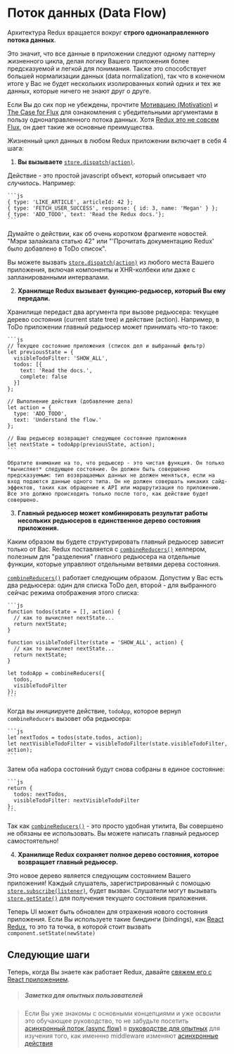# Поток данных (Data Flow)

Архитектура Redux вращается вокруг **строго однонаправленного потока данных**.

Это значит, что все данные в приложении следуют одному паттерну жизненного цикла, делая логику Вашего приложения более предсказуемой и легкой для понимания. Также это способствует большей нормализации данных (data normalization), так что в конечном итоге у Вас не будет нескольких изолированных копий одних и тех же данных, которые ничего не знают друг о друге.

Если Вы до сих пор не убеждены, прочтите [Мотивацию (Motivation)](../introduction/Motivation.md) и [The Case for Flux](https://medium.com/@dan_abramov/the-case-for-flux-379b7d1982c6) для ознакомления с убедительными аргументами в пользу однонаправленного потока данных. Хотя [Redux это не совсем Flux](../introduction/PriorArt.md), он дает такие же основные преимущества.

Жизненный цикл данных в любом  Redux приложении включает в себя 4 шага:

1. **Вы вызываете** [`store.dispatch(action)`](../api/Store.md#dispatch).

  Действие - это простой javascript объект, который описывает *что случилось*. Например:

    ```js
    { type: 'LIKE_ARTICLE', articleId: 42 };
    { type: 'FETCH_USER_SUCCESS', response: { id: 3, name: 'Megan' } };
    { type: 'ADD_TODO', text: 'Read the Redux docs.'};
    ```

  Думайте о действии, как об очень коротком фрагменте новостей. "Мэри залайкала статью 42" или "'Прочитать документацию Redux' было добавлено в ToDo список".

  Вы можете вызвать [`store.dispatch(action)`](../api/Store.md#dispatch) из любого места Вашего приложения, включая компоненты и XHR-колбеки или даже с запланированными интервалами.

2. **Хранилище Redux вызывает функцию-редьюсер, который Вы ему передали.**

  Хранилище передаст два аргумента при вызове редьюсера: текущее дерево состояния (current state tree) и действие (action). Например, в ToDo приложении главный редьюсер может принимать что-то такое:
   
    ```js
    // Текущее состояние приложения (список дел и выбранный фильтр)
    let previousState = {
      visibleTodoFilter: 'SHOW_ALL',
      todos: [{
        text: 'Read the docs.',
        complete: false
      }]
    };

    // Выполнение действия (добавление дела)
    let action = {
      type: 'ADD_TODO',
      text: 'Understand the flow.'
    };

    // Ваш редьюсер возвращает следующее состояние приложения
    let nextState = todoApp(previousState, action);
    ```

    Обратите внимание на то, что редьюсер - это чистая функция. Он только *вычисляет* следующее состояние. Он должен быть совершенно предсказуемым: тип возвращаемых данных не должен меняться, если на вход подаются данные одного типа. Он не должен совершать никаких сайд-эффектов, таких как обращение к API или маршрутизация по приложению. Все это должно происходить только после того, как действие будет совершено.

3. **Главный редьюсер может комбинировать результат работы несольких редьюсеров в единственное дерево состояния приложения.**

  Каким образом вы будете структурировать главный редьюсер зависит только от Вас. Redux поставляется с [`combineReducers()`](../api/combineReducers.md) хелпером, полезным для "разделения" главного редьюсера на отдельные функции, которые управляют отдельными ветвями дерева состояния.

  [`combineReducers()`](../api/combineReducers.md) работает следующим образом. Допустим у Вас есть два редьюсера: один для списка ToDo дел, второй - для выбранного сейчас режима отображения этого списка:

    ```js
    function todos(state = [], action) {
      // как то вычисляет nextState...
      return nextState;
    }

    function visibleTodoFilter(state = 'SHOW_ALL', action) {
      // как то вычисляет nextState...
      return nextState;
    }

    let todoApp = combineReducers({
      todos,
      visibleTodoFilter
    });
    ```

  Когда вы инициируете действие, `todoApp`, которое вернул `combineReducers` вызовет оба редьюсера:

    ```js
    let nextTodos = todos(state.todos, action);
    let nextVisibleTodoFilter = visibleTodoFilter(state.visibleTodoFilter, action);
    ```

  Затем оба набора состояний будут снова собраны в единое состояние:

    ```js
    return {
      todos: nextTodos,
      visibleTodoFilter: nextVisibleTodoFilter
    };
    ```

  Так как [`combineReducers()`](../api/combineReducers.md) - это просто удобная утилита, Вы совершено не обязаны ее использовать. Вы можете написать главный редьюсер самостоятельно!

4. **Хранилище Redux сохраняет полное дерево состояния, которое возвращает главный редьюсер.**

  Это новое дерево является следующим состоянием Вашего приложения! Каждый слушатель, зарегистрированный с помощью [`store.subscribe(listener)`](../api/Store.md#subscribe), будет вызван. Слушатели могут вызывать [`store.getState()`](../api/Store.md#getState) для получения текущего состояния приложения.

  Теперь UI может быть обновлен для отражения нового состояния приложения. Если Вы используете такие биндинги (bindings), как [React Redux](https://github.com/gaearon/react-redux), то это та точка, в которой стоит вызвать `component.setState(newState)`

## Следующие шаги

Теперь, когда Вы знаете как работает Redux, давайте [свяжем его с React приложением](UsageWithReact.md).

>##### Заметка для опытных пользователей

> Если Вы уже знакомы с основными концепциями и уже освоили это обучающее руководство, то не забудьте посетить [асинхронный поток (async flow)](../advanced/AsyncFlow.md) в [руководстве для опытных](../advanced/README.md) для изучения того, как именнно middleware изменяют [асинхронные действия](../advanced/AsyncActions.md) 
